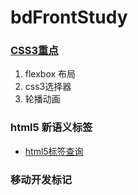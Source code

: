 # bdFrontStudy
### [CSS3重点](http://www.w3school.com.cn/cssref/index.asp)
1. flexbox 布局
2. css3选择器
3. 轮播动画

### html5 新语义标签
* [html5标签查询](http://www.w3school.com.cn/tags/index.asp)

### 移动开发标记

